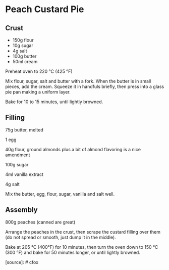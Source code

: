 Peach Custard Pie
=================

Crust
-----

- 150g flour
- 10g sugar
- 4g salt
- 100g butter
- 50ml cream

Preheat oven to 220 °C (425 °F)

Mix flour, sugar, salt and butter with a fork. When the butter is in small pieces, add the cream. Squeeze it in handfuls briefly, then press into a glass pie pan making a uniform layer.

Bake for 10 to 15 minutes, until lightly browned.

Filling
-------

75g butter, melted

1 egg

40g flour, ground almonds plus a bit of almond flavoring is a nice amendment

100g sugar

4ml vanilla extract

4g salt



Mix the butter, egg, flour, sugar, vanilla and salt well.



## Assembly

800g peaches (canned are great)



Arrange the peaches in the crust, then scrape the custard filling over them (do not spread or smooth, just dump it in the middle).

Bake at 205 °C (400°F) for 10 minutes, then turn the oven down to 150 °C (300 °F) and bake for 50 minutes longer, or until lightly browned.



[source]: # cfox